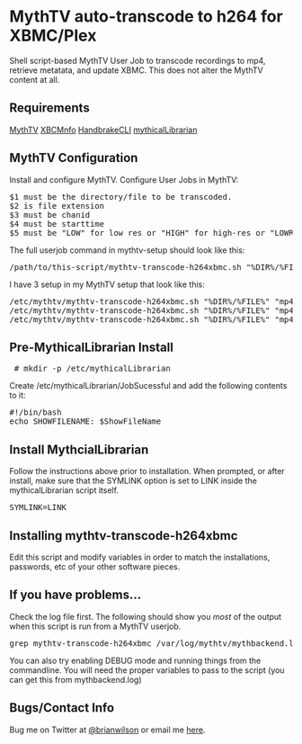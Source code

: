 MythTV auto-transcode to h264 for XBMC/Plex
=======

Shell script-based MythTV User Job to transcode recordings to mp4, retrieve
metatata, and update XBMC. This does not alter the MythTV content at all.

Requirements
------------
[MythTV](http://www.mythtv.org)
[XBCMnfo](https://github.com/bdwilson/XBMCnfo)
[HandbrakeCLI](http://handbrake.fr/downloads2.php)
[mythicalLibrarian](http://wiki.xbmc.org/?title=MythicalLibrarian#Installation)

MythTV Configuration
--------------------
Install and configure MythTV. Configure User Jobs in MythTV:

<pre>
$1 must be the directory/file to be transcoded.
$2 is file extension
$3 must be chanid
$4 must be starttime
$5 must be "LOW" for low res or "HIGH" for high-res or "LOWREMC" for low but remove commercials
</pre>

The full userjob command in mythtv-setup should look like this:
<pre>
/path/to/this-script/mythtv-transcode-h264xbmc.sh "%DIR%/%FILE%" "%DIR%/%TITLE% - # %PROGSTART%.mkv" "%CHANID%" "%STARTTIME%" "LOW|HIGH|LOWREMC"
</pre>
I have 3 setup in my MythTV setup that look like this:
<pre>
/etc/mythtv/mythtv-transcode-h264xbmc.sh "%DIR%/%FILE%" "mp4" "%CHANID%" "%STARTTIME%" "HIGH"
/etc/mythtv/mythtv-transcode-h264xbmc.sh "%DIR%/%FILE%" "mp4" "%CHANID%" "%STARTTIME%" "LOWREMC"
/etc/mythtv/mythtv-transcode-h264xbmc.sh "%DIR%/%FILE%" "mp4" "%CHANID%" "%STARTTIME%" "LOW"
</pre>

Pre-MythicalLibrarian Install
-----------------------------
<pre> # mkdir -p /etc/mythicalLibrarian </pre>

Create /etc/mythicalLibrarian/JobSucessful and add the following contents to it:

<pre>
#!/bin/bash
echo SHOWFILENAME: $ShowFileName
</pre>

Install MythcialLibrarian
-------------------------
Follow the instructions above prior to installation.  When prompted, or after install, make sure that the SYMLINK option is set to LINK inside the mythicalLibrarian script itself.

<pre>SYMLINK=LINK</pre>

Installing mythtv-transcode-h264xbmc
------------------------------------
Edit this script and modify variables in order to match the installations, passwords, etc of your other software pieces.

If you have problems...
-----------------------

Check the log file first.  The following should show you *most* of the output
when this script is run from a MythTV userjob. 
<pre>
grep mythtv-transcode-h264xbmc /var/log/mythtv/mythbackend.log
</pre>

You can also try enabling DEBUG mode and running things from the commandline.
You will need the proper variables to pass to the script (you can get this from
mythbackend.log)

Bugs/Contact Info
-----------------
Bug me on Twitter at [@brianwilson](http://twitter.com/brianwilson) or email me [here](http://cronological.com/comment.php?ref=bubba).


